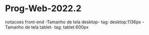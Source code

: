 # Prog-Web-2022.2
notacoes front-end
    -Tamanho de tela desktop- tag: desktop:1136px
    -Tamanho de tela tablet- tag: tablet:600px